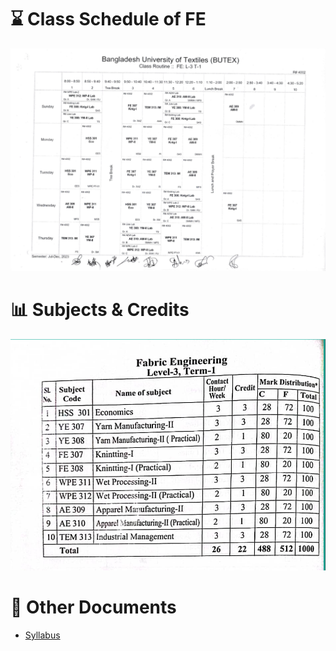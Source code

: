 # ⌛ Class Schedule of FE

![Class Schedule of FE](img/2023-07-02-19-54-52.png)

# 📊 Subjects & Credits

![Subjects & Credits](img/2023-07-02-20-49-20.png)

# 🔗 Other Documents

- [Syllabus](L3T1-syllabus.pdf)

